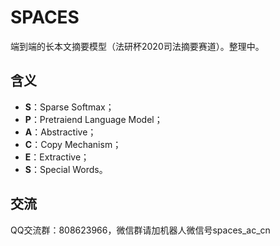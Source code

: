 # SPACES
端到端的长本文摘要模型（法研杯2020司法摘要赛道）。整理中。

## 含义

- **S**：Sparse Softmax；
- **P**：Pretraiend Language Model；
- **A**：Abstractive；
- **C**：Copy Mechanism；
- **E**：Extractive；
- **S**：Special Words。

## 交流

QQ交流群：808623966，微信群请加机器人微信号spaces_ac_cn
